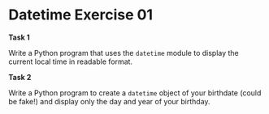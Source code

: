 # Datetime Exercise 01

**Task 1**

Write a Python program that uses the `datetime` module to display the current local time in readable format.

**Task 2**

Write a Python program to create a `datetime` object of your birthdate (could be fake!) and display only the day and year of your birthday.
